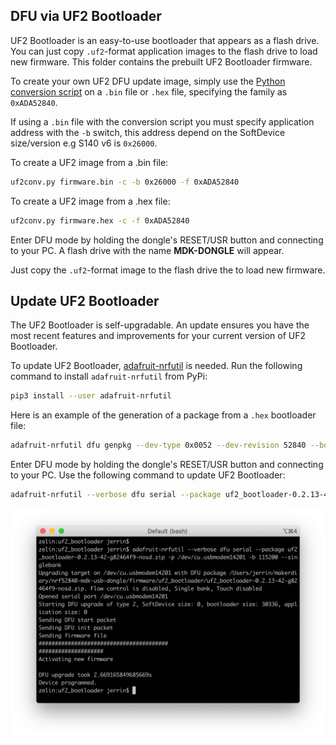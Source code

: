
## DFU via UF2 Bootloader

UF2 Bootloader is an easy-to-use bootloader that appears as a flash drive. You can just copy `.uf2`-format application images to the flash drive to load new firmware. This folder contains the prebuilt UF2 Bootloader firmware.

To create your own UF2 DFU update image, simply use the [Python conversion script](https://github.com/makerdiary/nrf52840-mdk-usb-dongle/tree/master/tools) on a `.bin` file or `.hex` file, specifying the family as `0xADA52840`.

If using a `.bin` file with the conversion script you must specify application address with the `-b` switch, this address depend on the SoftDevice size/version e.g S140 v6 is `0x26000`.

To create a UF2 image from a .bin file:
``` sh
uf2conv.py firmware.bin -c -b 0x26000 -f 0xADA52840
```

To create a UF2 image from a .hex file:
``` sh
uf2conv.py firmware.hex -c -f 0xADA52840
```

Enter DFU mode by holding the dongle's RESET/USR button and connecting to your PC. A flash drive with the name **MDK-DONGLE** will appear.

Just copy the `.uf2`-format image to the flash drive the to load new firmware. 

## Update UF2 Bootloader

The UF2 Bootloader is self-upgradable. An update ensures you have the most recent features and improvements for your current version of UF2 Bootloader. 

To update UF2 Bootloader, [adafruit-nrfutil](https://github.com/adafruit/Adafruit_nRF52_nrfutil) is needed. Run the following command to install `adafruit-nrfutil` from PyPi:

``` sh
pip3 install --user adafruit-nrfutil
```

Here is an example of the generation of a package from a `.hex` bootloader file:

``` sh
adafruit-nrfutil dfu genpkg --dev-type 0x0052 --dev-revision 52840 --bootloader uf2_bootloader-0.2.13-42-g82464f9-nosd.hex uf2_bootloader-0.2.13-42-g82464f9-nosd.zip
```

Enter DFU mode by holding the dongle's RESET/USR button and connecting to your PC. Use the following command to update UF2 Bootloader:

``` sh
adafruit-nrfutil --verbose dfu serial --package uf2_bootloader-0.2.13-42-g82464f9-nosd.zip -p <your-serial-port-name> -b 115200 --singlebank
```

![](../../docs/assets/images/updating-uf2-bootloader.png)

